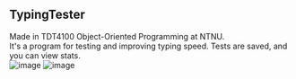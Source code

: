TypingTester
------------
Made in TDT4100 Object-Oriented Programming at NTNU.  
It's a program for testing and improving typing speed. Tests are saved, and you can view stats.  
![image](https://user-images.githubusercontent.com/89947900/219943131-ca8f3289-406b-46b7-897a-8276e63cb811.png)
![image](https://user-images.githubusercontent.com/89947900/219943210-26ce38d4-4776-4532-ac45-3d5d3f2c0be7.png)

 
